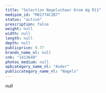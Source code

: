 ```yaml
---
title: "Selection Nagelschaar Krom Ag R11"
medipim_id: "M01774C2B7"
status: "active"
prescription: false
weight: null
width: null
length: null
depth: null
publicprice: 9.77
brands_name_nl: null
cnk: "1413640"
photos_medium: null
apbcategory_name_nl: "Ander"
publiccategory_name_nl: "Nagels"
---
```

null
